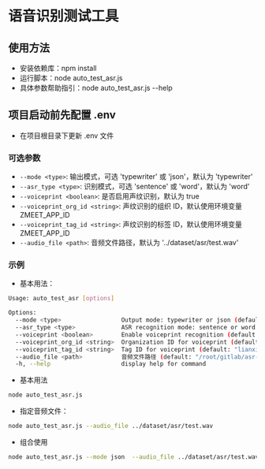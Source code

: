 # 语音识别测试工具

## 使用方法
* 安装依赖库：npm install
* 运行脚本：node auto_test_asr.js
* 具体参数帮助指引：node auto_test_asr.js --help    

## 项目启动前先配置 .env
* 在项目根目录下更新 .env 文件

### 可选参数
- `--mode <type>`: 输出模式，可选 'typewriter' 或 'json'，默认为 'typewriter'
- `--asr_type <type>`: 识别模式，可选 'sentence' 或 'word'，默认为 'word'
- `--voiceprint <boolean>`: 是否启用声纹识别，默认为 true
- `--voiceprint_org_id <string>`: 声纹识别的组织 ID，默认使用环境变量 ZMEET_APP_ID
- `--voiceprint_tag_id <string>`: 声纹识别的标签 ID，默认使用环境变量 ZMEET_APP_ID
- `--audio_file <path>`: 音频文件路径，默认为 '../dataset/asr/test.wav'

### 示例

* 基本用法：

```bash
Usage: auto_test_asr [options]

Options:
  --mode <type>                 Output mode: typewriter or json (default: "typewriter")
  --asr_type <type>             ASR recognition mode: sentence or word (default: "word")
  --voiceprint <boolean>        Enable voiceprint recognition (default: true)
  --voiceprint_org_id <string>  Organization ID for voiceprint (default: "lianxintest1")
  --voiceprint_tag_id <string>  Tag ID for voiceprint (default: "lianxintest1")
  --audio_file <path>           音频文件路径 (default: "/root/gitlab/asr-daemon/docs/sdk/dataset/asr/test.wav")
  -h, --help                    display help for command
```
* 基本用法

```bash
node auto_test_asr.js
```

* 指定音频文件：

```bash
node auto_test_asr.js --audio_file ../dataset/asr/test.wav
```
* 组合使用

```bash
node auto_test_asr.js --mode json  --audio_file ../dataset/asr/test.wav
```
